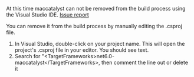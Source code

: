 <p>At this time maccatalyst can not be removed from the build process using the Visual Studio IDE.  <a href="https://github.com/dotnet/maui/issues/11584">Issue report</a></p>

<p>You can remove it from the build process by manually editing the .csproj file.</p>
<ol>
<li>In Visual Studio, double-click on your project name. This will open the project's .csproj file in your editor.  You should see text.</li>
<li>Search for "&ltTargetFrameworks&gtnet6.0-maccatalyst&lt/TargetFrameworks&gt, then comment the line out or delete it</li>
</ol>
